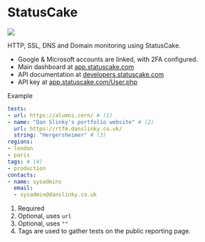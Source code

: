 # StatusCake

<a href="https://www.statuscake.com" title="Website Uptime Monitoring"><img src="https://app.statuscake.com/button/index.php?Track=7149148&Days=1&Design=1" /></a>

HTTP, SSL, DNS and Domain monitoring using StatusCake.

- Google & Microsoft accounts are linked, with 2FA configured.
- Main dashboard at [app.statuscake.com](https://app.statuscake.com/)
- API documentation at [developers.statuscake.com](https://developers.statuscake.com/api)
- API key at [app.statuscake.com/User.php](https://app.statuscake.com/User.php)

Example

```yaml
tests:
- url: https://alumni.cern/ # (1)
- name: "Dan Slinky's portfolio website" # (2)
  url: https://rtfm.danslinky.co.uk/
  string: "Hergersheimer" # (3)
regions:
- london
- paris
tags: # (4)
- production
contacts:
- name: sysadmins
  email:
  - sysadmin@danslinky.co.uk
```

1. Required
2. Optional, uses `url`
3. Optional, uses `""`
4. Tags are used to gather tests on the public reporting page.

